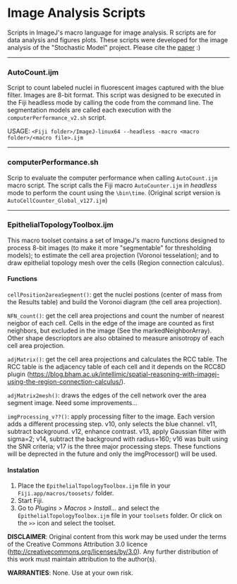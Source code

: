 # Image Analysis Scripts
Scripts in ImageJ's macro language for image analysis. R scripts are for data analysis and figures plots. These scripts were developed for the image analysis of the "Stochastic Model" project. Please cite the [paper](http://www.nature.com/articles/s41598-017-07553-6) :)

***
### AutoCount.ijm
Script to count labeled nuclei in fluorescent images captured with the blue	filter. Images are 8-bit format. This script was designed to be executed in the Fiji headless mode by calling the code from the command line. The segmentation models are called each execution with the `computerPerformance_v2.sh` script.

USAGE:
`<Fiji folder>/ImageJ-linux64 --headless -macro <macro folder>/<macro file>.ijm`

***
### computerPerformance.sh
Scrip to evaluate the computer performance when calling `AutoCount.ijm` macro script. The script calls the Fiji macro `AutoCounter.ijm` in _headless_ mode to perform the count using the `\bin\time`. (Original script version is `AutoCellCounter_Global_v127.ijm`)

***
### EpithelialTopologyToolbox.ijm
This macro toolset contains a set of ImageJ's macro functions designed to process 8-bit images (to make it more "segmentable" for thresholding models); to estimate the cell area projection (Voronoi tesselation); and to draw epithelial topology mesh over the cells (Region connection calculus).

#### Functions
`cellPosition2areaSegment()`: get the nuclei postions (center of mass from the Results table) and build the Voronoi diagram (the cell area projection).
		
`NFN_count()`: get the cell area projections and count the number of nearest neigbor of each cell. Cells in the edge of the image are counted as first neighbors, but excluded in the image (See the markedNeighborArray). Other shape descrioptors are also obtained to measure anisotropy of each cell area projection.
	
`adjMatrix()`: get the cell area projections and calculates the RCC table. The RCC table is the adjacency table of each cell and it depends on the RCC8D plugin 
(https://blog.bham.ac.uk/intellimic/spatial-reasoning-with-imagej-using-the-region-connection-calculus/).

`adjMatrix2mesh()`: draws the edges of the cell network over the area segment image. Need some improvements...
	
`imgProcessing_v??()`: apply processing filter to the image. Each version adds a different processing step. v10, only selects the blue channel. v11, subtract background. v12, enhance contrast. v13, apply Gaussian filter with sigma=2; v14, subtract the background with radius=160; v16 was built using the SNR criteria; v17 is the three major processing steps. These functions will be deprected in the future and only the imgProcessor() will be used.

#### Instalation
1. Place the `EpithelialTopologyToolbox.ijm` file in your `Fiji.app/macros/toosets/` folder.
2. Start Fiji.
3. Go to _Plugins > Macros > Install..._ and select the `EpithelialTopologyToolbox.ijm` file in your `toolsets` folder. Or click on the `>>` icon and select the toolset.

**DISCLAIMER**: Original content from this work may be used under the terms of the Creative Commons Attribution 3.0 licence (http://creativecommons.org/licenses/by/3.0). Any further distribution of this work must maintain attribution to the author(s).

**WARRANTIES**: None. Use at your own risk.
